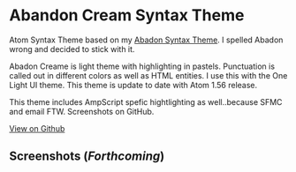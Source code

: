 # Abandon Cream Syntax Theme

Atom Syntax Theme based on my [Abadon Syntax Theme](https://github.com/Tirjasdyn/Abadon-syntax). I spelled Abadon wrong and decided to stick with it.

Abadon Creame is light theme with highlighting in pastels. Punctuation is called out in different colors as well as HTML entities. I use this with the One Light UI theme. This theme is update to date with Atom 1.56 release.

This theme includes AmpScript spefic hightlighting as well..because SFMC and email FTW. Screenshots on GitHub.

[View on Github](https://github.com/Tirjasdyn/AbandonCream-syntax)

## Screenshots (_Forthcoming_)
